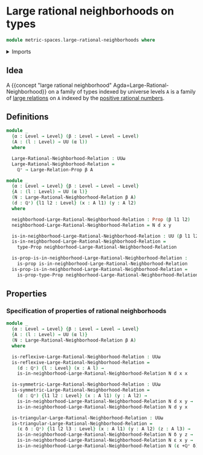 # Large rational neighborhoods on types

```agda
module metric-spaces.large-rational-neighborhoods where
```

<details><summary>Imports</summary>

```agda
open import elementary-number-theory.positive-rational-numbers

open import foundation.large-binary-relations
open import foundation.propositions
open import foundation.universe-levels
```

</details>

## Idea

A {{concept "large rational neighborhood" Agda=Large-Rational-Neighborhood}} on
a family of types indexed by universe levels `A` is a family of
[large relations](foundation.large-binary-relations.md) on `A` indexed by the
[positive rational numbers](elementary-number-theory.positive-rational-numbers.md).

## Definitions

```agda
module _
  {α : Level → Level} (β : Level → Level → Level)
  (A : (l : Level) → UU (α l))
  where

  Large-Rational-Neighborhood-Relation : UUω
  Large-Rational-Neighborhood-Relation =
    ℚ⁺ → Large-Relation-Prop β A

module _
  {α : Level → Level} {β : Level → Level → Level}
  {A : (l : Level) → UU (α l)}
  (N : Large-Rational-Neighborhood-Relation β A)
  (d : ℚ⁺) {l1 l2 : Level} (x : A l1) (y : A l2)
  where

  neighborhood-Large-Rational-Neighborhood-Relation : Prop (β l1 l2)
  neighborhood-Large-Rational-Neighborhood-Relation = N d x y

  is-in-neighborhood-Large-Rational-Neighborhood-Relation : UU (β l1 l2)
  is-in-neighborhood-Large-Rational-Neighborhood-Relation =
    type-Prop neighborhood-Large-Rational-Neighborhood-Relation

  is-prop-is-in-neighborhood-Large-Rational-Neighborhood-Relation :
    is-prop is-in-neighborhood-Large-Rational-Neighborhood-Relation
  is-prop-is-in-neighborhood-Large-Rational-Neighborhood-Relation =
    is-prop-type-Prop neighborhood-Large-Rational-Neighborhood-Relation
```

## Properties

### Specification of properties of rational neighborhoods

```agda
module _
  {α : Level → Level} {β : Level → Level → Level}
  {A : (l : Level) → UU (α l)}
  (N : Large-Rational-Neighborhood-Relation β A)
  where

  is-reflexive-Large-Rational-Neighborhood-Relation : UUω
  is-reflexive-Large-Rational-Neighborhood-Relation =
    (d : ℚ⁺) {l : Level} (x : A l) →
    is-in-neighborhood-Large-Rational-Neighborhood-Relation N d x x

  is-symmetric-Large-Rational-Neighborhood-Relation : UUω
  is-symmetric-Large-Rational-Neighborhood-Relation =
    (d : ℚ⁺) {l1 l2 : Level} (x : A l1) (y : A l2) →
    is-in-neighborhood-Large-Rational-Neighborhood-Relation N d x y →
    is-in-neighborhood-Large-Rational-Neighborhood-Relation N d y x

  is-triangular-Large-Rational-Neighborhood-Relation : UUω
  is-triangular-Large-Rational-Neighborhood-Relation =
    (ε δ : ℚ⁺) {l1 l2 l3 : Level} (x : A l1) (y : A l2) (z : A l3) →
    is-in-neighborhood-Large-Rational-Neighborhood-Relation N δ y z →
    is-in-neighborhood-Large-Rational-Neighborhood-Relation N ε x y →
    is-in-neighborhood-Large-Rational-Neighborhood-Relation N (ε +ℚ⁺ δ) x z
```
